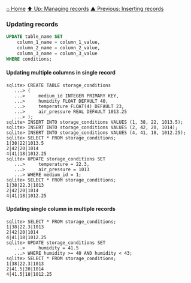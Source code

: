 [⌂ Home](../../../README.md)
[⬆ Up: Managing records](README.md)
[▲ Previous: Inserting records](inserting_records.md)

### Updating records

```sql
UPDATE table_name SET
    column_1_name = column_1_value,
    column_2_name = column_2_value,
    column_3_name = column_3_value
WHERE conditions;
```

#### Updating multiple columns in single record

```
sqlite> CREATE TABLE storage_conditions
   ...> (
   ...>     medium_id INTEGER PRIMARY KEY,
   ...>     humidity FLOAT DEFAULT 40,
   ...>     temperature FLOAT(4) DEFAULT 23,
   ...>     air_pressure REAL DEFAULT 1013.25
   ...> );
sqlite> INSERT INTO storage_conditions VALUES (1, 38, 22, 1013.5);
sqlite> INSERT INTO storage_conditions VALUES (2, 42, 20, 1014);
sqlite> INSERT INTO storage_conditions VALUES (4, 41, 18, 1012.25);
sqlite> SELECT * FROM storage_conditions;
1|38|22|1013.5
2|42|20|1014
4|41|18|1012.25
sqlite> UPDATE storage_conditions SET
   ...>     temperature = 22.3,
   ...>     air_pressure = 1013
   ...> WHERE medium_id = 1;
sqlite> SELECT * FROM storage_conditions;
1|38|22.3|1013
2|42|20|1014
4|41|18|1012.25
```

#### Updating single column in multiple records

```
sqlite> SELECT * FROM storage_conditions;
1|38|22.3|1013
2|42|20|1014
4|41|18|1012.25
sqlite> UPDATE storage_conditions SET
   ...>     humidity = 41.5
   ...> WHERE humidity >= 40 AND humidity < 43;
sqlite> SELECT * FROM storage_conditions;
1|38|22.3|1013
2|41.5|20|1014
4|41.5|18|1012.25
```
